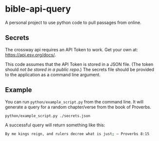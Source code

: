 # bible-api-query

A personal project to use python code to pull passages from online.

## Secrets

The crossway api requires an API Token to work. Get your own at: https://api.esv.org/docs/.

This code assumes that the API Token is stored in a JSON file. (The token should _not be stored in a public repo_.) The secrets file should be provided to the application as a command line argument.
## Example

You can run `python/example_script.py` from the command line. It will generate a query for a random chapter/verse from the book of Proverbs. 

```bash
python/example_script.py ./secrets.json
```

A successful query will return something like this:
```bash
By me kings reign, and rulers decree what is just; – Proverbs 8:15
```